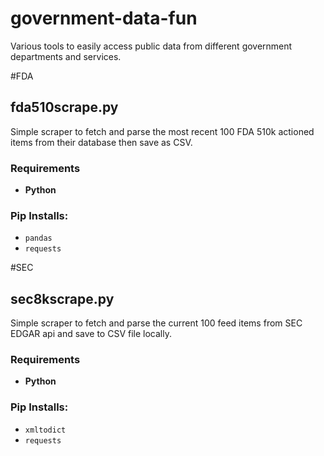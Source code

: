 # government-data-fun
Various tools to easily access public data from different government departments and services. 

#FDA

## fda510scrape.py

Simple scraper to fetch and parse the most recent 100 FDA 510k actioned items from their database then save as CSV.

### Requirements

- **Python**
  
### Pip Installs:

- `pandas`
- `requests`

#SEC
## sec8kscrape.py

Simple scraper to fetch and parse the current 100 feed items from SEC EDGAR api and save to CSV file locally.

### Requirements

- **Python**
  
### Pip Installs:

- `xmltodict`
- `requests`

